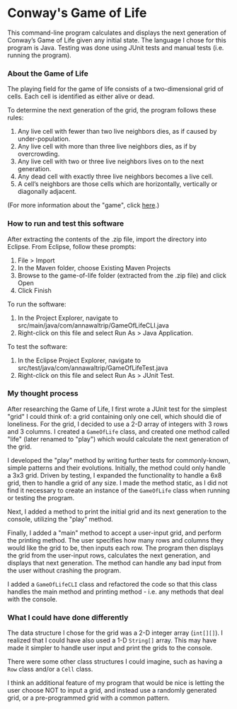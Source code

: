 # Conway's Game of Life

This command-line program calculates and displays the next generation of Conway’s Game of Life given any initial state.
The language I chose for this program is Java. Testing was done using JUnit tests and manual tests (i.e. running the program).

### About the Game of Life

The playing field for the game of life consists of a two-dimensional grid of cells. Each cell is identified as either alive or dead.

To determine the next generation of the grid, the program follows these rules:

1. Any live cell with fewer than two live neighbors dies, as if caused by under-population.
2. Any live cell with more than three live neighbors dies, as if by overcrowding.
3. Any live cell with two or three live neighbors lives on to the next generation.
4. Any dead cell with exactly three live neighbors becomes a live cell.
5. A cell’s neighbors are those cells which are horizontally, vertically or diagonally adjacent.

(For more information about the "game", click [here](https://en.wikipedia.org/wiki/Conway%27s_Game_of_Life).)

### How to run and test this software

After extracting the contents of the .zip file, import the directory into Eclipse.
From Eclipse, follow these prompts:

1. File > Import
2. In the Maven folder, choose Existing Maven Projects
3. Browse to the game-of-life folder (extracted from the .zip file) and click Open
4. Click Finish

To run the software:

1. In the Project Explorer, navigate to src/main/java/com/annawaltrip/GameOfLifeCLI.java
2. Right-click on this file and select Run As > Java Application. 

To test the software:

1. In the Eclipse Project Explorer, navigate to src/test/java/com/annawaltrip/GameOfLifeTest.java
2. Right-click on this file and select Run As > JUnit Test.

### My thought process

After researching the Game of Life, I first wrote a JUnit test for the simplest "grid" I could think of: a grid containing only one cell, which should die of loneliness. For the grid, I decided to use a 2-D array of integers with 3 rows and 3 columns. I created a `GameOfLife` class, and created one method called "life" (later renamed to "play") which would calculate the next generation of the grid. 

I developed the "play" method by writing further tests for commonly-known, simple patterns and their evolutions. Initially, the method could only handle a 3x3 grid. Driven by testing, I expanded the functionality to handle a 6x8 grid, then to handle a grid of any size. I made the method static, as I did not find it necessary to create an instance of the `GameOfLife` class when running or testing the program.

Next, I added a method to print the initial grid and its next generation to the console, utilizing the "play" method.

Finally, I added a "main" method to accept a user-input grid, and perform the printing method. The user specifies how many rows and columns they would like the grid to be, then inputs each row. The program then displays the grid from the user-input rows, calculates the next generation, and displays that next generation. The method can handle any bad input from the user without crashing the program.

I added a `GameOfLifeCLI` class and refactored the code so that this class handles the main method and printing method - i.e. any methods that deal with the console.

### What I could have done differently

The data structure I chose for the grid was a 2-D integer array (`int[][]`). I realized that I could have also used a 1-D `String[]` array. This may have made it simpler to handle user input and print the grids to the console.

There were some other class structures I could imagine, such as having a `Row` class and/or a `Cell` class.

I think an additional feature of my program that would be nice is letting the user choose NOT to input a grid, and instead use a randomly generated grid, or a pre-programmed grid with a common pattern.

